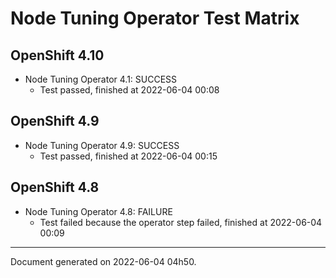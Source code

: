 
Node Tuning Operator Test Matrix
================================

OpenShift 4.10
--------------



* Node Tuning Operator 4.1: SUCCESS
  - Test passed, finished at 2022-06-04 00:08






OpenShift 4.9
-------------



* Node Tuning Operator 4.9: SUCCESS
  - Test passed, finished at 2022-06-04 00:15






OpenShift 4.8
-------------



* Node Tuning Operator 4.8: FAILURE
  - Test failed because the operator step failed, finished at 2022-06-04 00:09






---
Document generated on 2022-06-04 04h50.
